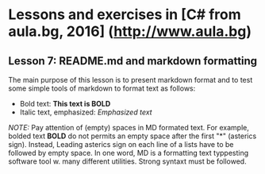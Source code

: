 # Lessons and exercises in [C# from aula.bg, 2016] (http://www.aula.bg) 

## Lesson 7: README.md and markdown formatting

The main  purpose of this lesson is to present markdown format and to test some simple tools of markdown to format text as follows:
* Bold text: **This text is BOLD**
* Italic text, emphasized: *Emphasized text*

*NOTE:* Pay attention of (empty) spaces in MD formated text. 
For example, bolded text **BOLD** do not permits an empty space after the first "*" (asterics sign). Instead, Leading asterics sign on each line of a lists have to be followed by empty space. 
In one word, MD is a formatting text typpesting software tool w. many different utilities. Strong syntaxt must be followed.



